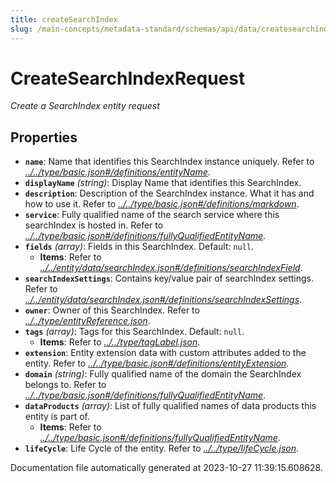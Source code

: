 ```yaml
---
title: createSearchIndex
slug: /main-concepts/metadata-standard/schemas/api/data/createsearchindex
---
```


# CreateSearchIndexRequest

*Create a SearchIndex entity request*

## Properties

- **`name`**: Name that identifies this SearchIndex instance uniquely. Refer to *[../../type/basic.json#/definitions/entityName](#/../type/basic.json#/definitions/entityName)*.
- **`displayName`** *(string)*: Display Name that identifies this SearchIndex.
- **`description`**: Description of the SearchIndex instance. What it has and how to use it. Refer to *[../../type/basic.json#/definitions/markdown](#/../type/basic.json#/definitions/markdown)*.
- **`service`**: Fully qualified name of the search service where this searchIndex is hosted in. Refer to *[../../type/basic.json#/definitions/fullyQualifiedEntityName](#/../type/basic.json#/definitions/fullyQualifiedEntityName)*.
- **`fields`** *(array)*: Fields in this SearchIndex. Default: `null`.
  - **Items**: Refer to *[../../entity/data/searchIndex.json#/definitions/searchIndexField](#/../entity/data/searchIndex.json#/definitions/searchIndexField)*.
- **`searchIndexSettings`**: Contains key/value pair of searchIndex settings. Refer to *[../../entity/data/searchIndex.json#/definitions/searchIndexSettings](#/../entity/data/searchIndex.json#/definitions/searchIndexSettings)*.
- **`owner`**: Owner of this SearchIndex. Refer to *[../../type/entityReference.json](#/../type/entityReference.json)*.
- **`tags`** *(array)*: Tags for this SearchIndex. Default: `null`.
  - **Items**: Refer to *[../../type/tagLabel.json](#/../type/tagLabel.json)*.
- **`extension`**: Entity extension data with custom attributes added to the entity. Refer to *[../../type/basic.json#/definitions/entityExtension](#/../type/basic.json#/definitions/entityExtension)*.
- **`domain`** *(string)*: Fully qualified name of the domain the SearchIndex belongs to. Refer to *[../../type/basic.json#/definitions/fullyQualifiedEntityName](#/../type/basic.json#/definitions/fullyQualifiedEntityName)*.
- **`dataProducts`** *(array)*: List of fully qualified names of data products this entity is part of.
  - **Items**: Refer to *[../../type/basic.json#/definitions/fullyQualifiedEntityName](#/../type/basic.json#/definitions/fullyQualifiedEntityName)*.
- **`lifeCycle`**: Life Cycle of the entity. Refer to *[../../type/lifeCycle.json](#/../type/lifeCycle.json)*.


Documentation file automatically generated at 2023-10-27 11:39:15.608628.
